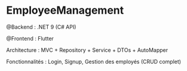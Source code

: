# EmployeeManagement

@Backend : .NET 9 (C# API)

@Frontend : Flutter

Architecture : MVC + Repository + Service + DTOs + AutoMapper

Fonctionnalités : Login, Signup, Gestion des employés (CRUD complet)
